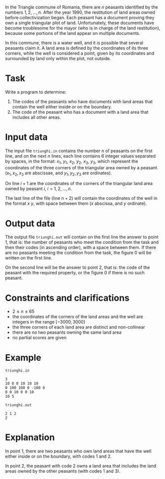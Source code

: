 
In the Triangle commune of Romania, there are $n$ peasants identified by the numbers $1, 2, \ldots , n$. After the year $1990$, the restitution of land areas owned before collectivization began. Each peasant has a document proving they own a single triangular plot of land. Unfortunately, these documents have become troublesome for the mayor (who is in charge of the land restitution), because some portions of the land appear on multiple documents.

In this commune, there is a water well, and it is possible that several peasants claim it. A land area is defined by the coordinates of its three corners, while the well is considered a point, given by its coordinates and surrounded by land only within the plot, not outside.

# Task

Write a program to determine:

1. The codes of the peasants who have documents with land areas that contain the well either inside or on the boundary.
2. The code of the peasant who has a document with a land area that includes all other areas.

# Input data

The input file `triunghi.in` contains the number $n$ of peasants on the first line, and on the next $n$ lines, each line contains $6$ integer values separated by spaces, in the format: $x_1$, $y_1$, $x_2$, $y_2$, $x_3$, $y_3$, which represent the coordinates of the three corners of the triangular area owned by a peasant. ($x_1, x_2, x_3$ are abscissae, and $y_1, y_2, y_3$ are ordinates).

On line $i+1$ are the coordinates of the corners of the triangular land area owned by peasant $i$, $i = 1,2, \ldots , n$.

The last line of the file (line $n+2$) will contain the coordinates of the well in the format $x \ y$, with space between them ($x$ abscissa, and $y$ ordinate).

# Output data

The output file `triunghi.out` will contain on the first line the answer to point $1$, that is: the number of peasants who meet the condition from the task and then their codes (in ascending order), with a space between them. If there are no peasants meeting the condition from the task, the figure $0$ will be written on the first line.

On the second line will be the answer to point $2$, that is: the code of the peasant with the required property, or the figure $0$ if there is no such peasant.

# Constraints and clarifications

* $2 \leq n \leq 65$
* the coordinates of the corners of the land areas and the well are integers in the range $[-3000, 3000]$
* the three corners of each land area are distinct and non-collinear
* there are no two peasants owning the same land area
* no partial scores are given

# Example

`triunghi.in`
```
3
10 0 0 10 10 10
0 100 100 0 -100 0
0 0 10 0 0 10
10 5
```

`triunghi.out`
```
2 1 2
2
```

# Explanation

In point $1$, there are two peasants who own land areas that have the well either inside or on the boundary, with codes $1$ and $2$.

In point $2$, the peasant with code $2$ owns a land area that includes the land areas owned by the other peasants (with codes $1$ and $3$).

